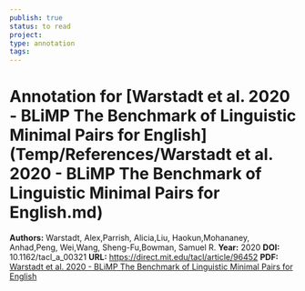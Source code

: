 ```yaml
---
publish: true
status: to read
project:
type: annotation
tags:
---
```

# Annotation for [Warstadt et al. 2020 - BLiMP The Benchmark of Linguistic Minimal Pairs for English](Temp/References/Warstadt et al. 2020 - BLiMP The Benchmark of Linguistic Minimal Pairs for English.md)

**Authors:** Warstadt, Alex,Parrish, Alicia,Liu, Haokun,Mohananey, Anhad,Peng, Wei,Wang, Sheng-Fu,Bowman, Samuel R.
**Year:** 2020
**DOI:** 10.1162/tacl_a_00321
**URL:** https://direct.mit.edu/tacl/article/96452
**PDF:** [Warstadt et al. 2020 - BLiMP The Benchmark of Linguistic Minimal Pairs for English](Papers/PDFs/Warstadt%20et%20al.%202020%20-%20BLiMP%20The%20Benchmark%20of%20Linguistic%20Minimal%20Pairs%20for%20English.pdf)
